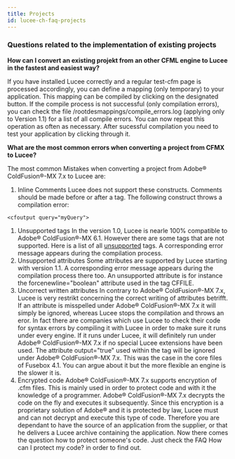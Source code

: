 ```yaml
---
title: Projects
id: lucee-ch-faq-projects
---
```


### Questions related to the implementation of existing projects ###

**How can I convert an existing projekt from an other CFML engine to Lucee in the fastest and easiest way?**

If you have installed Lucee correctly and a regular test-cfm page is processed accordingly, you can define a mapping (only temporary) to your application.
This mapping can be compiled by clicking on the designated button. If the compile process is not successful (only compilation errors), you can check the file /rootdesmappings/compile_errors.log (applying only to Version 1.1) for a list of all compile errors. You can now repeat this operation as often as necessary.
After sucessful compilation you need to test your application by clicking through it.

**What are the most common errors when converting a project from CFMX to Lucee?**

The most common Mistakes when converting a project from Adobe® ColdFusion®-MX 7.x to Lucee are:
1. Inline Comments
Lucee does not support these constructs. Comments should be made before or after a tag.
The following construct throws a compilation error:

```<cfoutput query="myQuery">```

1. Unsupported tags
In the version 1.0, Lucee is nearle 100% compatible to Adobe® ColdFusion®-MX 6.1. However there are some tags that are not supported. Here is a list of all [unsupported](https://web.archive.org/web/20090328155319/http://railo.ch:80/en/index.cfm?treeID=274) tags. A corresponding error message appears during the compilation process.
1. Unsupported attributes
Some attributes are supported by Lucee starting with version 1.1. A corresponding error message appears during the compilation process there too. An unsupported attribute is for instance the forcenewline="boolean" attribute used in the tag CFFILE.
1. Uncorrect written attributes
In contrary to Adobe® ColdFusion®-MX 7.x, Lucee is very restrikt concerning the correct writing of attributes betrifft. If an attribute is misspelled under Adobe® ColdFusion®-MX 7.x it will simply be ignored, whereas Lucee stops the compilation and throws an eror. In fact there are companies which use Lucee to check their code for syntax errors by compiling it with Lucee in order to make sure it runs under every engine. If it runs under Lucee, it will definitely run under Adobe® ColdFusion®-MX 7.x if no special Lucee extensions have been used.
The attribute output="true" used within the tag <cfargument> will be ignored under Adobe® ColdFusion®-MX 7.x. This was the case in the core files of Fusebox 4.1.
You can argue about it but the more flexible an engine is the slower it is.
1. Encrypted code
Adobe® ColdFusion®-MX 7.x supports encryption of .cfm files. This is mainly used in order to protect code and with it the knowledge of a programmer. Adobe® ColdFusion®-MX 7.x decrypts the code on the fly and executes it subsequently. Since this encryption is a proprietary solution of Adobe® and it is protected by law, Lucee must and can not decrypt and execute this type of code. Therefore you are dependant to have the source of an application from the supplier, or that he delivers a Lucee archive containing the application.
Now there comes the question how to protect someone's code. Just check the FAQ How can I protect my code? in order to find out.